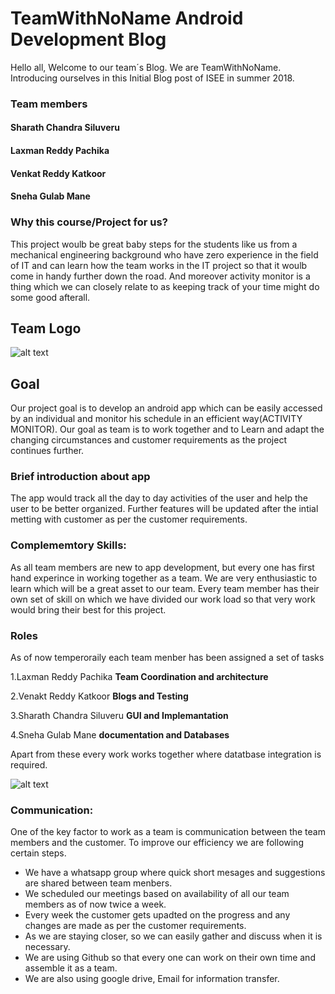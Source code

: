 # TeamWithNoName Android Development Blog

Hello all,
Welcome to our team´s Blog. We are TeamWithNoName. Introducing ourselves in this Initial Blog post of ISEE in summer 2018. 

<h3>Team members</h3> 

  #### Sharath Chandra Siluveru
  #### Laxman Reddy Pachika
  #### Venkat Reddy Katkoor
  #### Sneha Gulab Mane
  
### Why this course/Project for us?
 This project woulb be great baby steps for the students like us from a mechanical engineering background who have zero experience in the field of IT and can learn how the team works in the IT project so that it woulb come in handy further down the road. And moreover activity monitor is a thing which we can closely relate to as keeping track of your time might do some good afterall.
 
 ## Team Logo
  
  ![alt text](https://github.com/DBSE-teaching/isee2018-TeamWithNoName/blob/master/docs/images/8251.jpg)
  
  ## Goal
Our project goal is to develop an android app which can be easily accessed by an individual and monitor his schedule in an efficient way(ACTIVITY MONITOR).
Our goal as team is to work together and to Learn and adapt the changing circumstances and customer requirements as the project continues further.
  
  ### Brief introduction about app
The app would track all the day to day activities of the user and help the user to be better organized.
Further features will be updated after the intial metting with customer as per the customer requirements.

### Complememtory Skills:
As all team members are new to app development, but every one has first hand experince in working together as a team. We are very enthusiastic to learn which will be a great asset to our team.
Every team member has their own set of skill on which we have divided our work load so that very work would bring their best for this project.

### Roles 
As of now temperoraily each team menber has been assigned a set of tasks

1.Laxman Reddy Pachika        **Team Coordination and architecture**

2.Venakt Reddy Katkoor         **Blogs and Testing**

3.Sharath Chandra Siluveru        **GUI and Implemantation**          

4.Sneha Gulab Mane                **documentation and Databases**       

Apart from these every work works together where datatbase integration is required.

![alt text](https://github.com/DBSE-teaching/isee2018-TeamWithNoName/blob/master/docs/images/PLAN.jpg)

### Communication:
One of the key factor to work as a team is communication between the team members and the customer. To improve our efficiency we are following certain steps.
* We have a whatsapp group where quick short mesages and suggestions are shared between team menbers.
* We scheduled our meetings based on availability of all our team members as of now twice a week.
* Every week the customer gets upadted on the progress and any changes are made as per the customer requirements.
* As we are staying closer, so we can easily gather and discuss when it is necessary. 
* We are using Github so that every one can work on their own time and assemble it as a team. 
* We are also using google drive, Email for information transfer.




  
  
 


  

